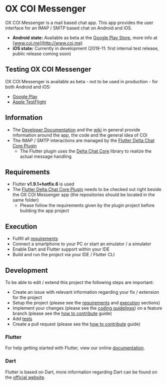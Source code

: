 # OX COI Messenger

OX COI Messenger is a mail based chat app. This app provides the user interface for an IMAP / SMTP based chat on Android and iOS.

- **Android state:** Available as beta at the [Google Play Store](https://play.google.com/store/apps/details?id=com.openxchange.oxcoi), more info at [www.coi.me](http://www.coi.me)
- **iOS state:** Currently in development (2019-11: first internal test release, public release coming soon)

## Testing OX COI Messenger
OX COI Messenger is available as beta - not to be used in production - for both Android and iOS:
* [Google Play](https://play.google.com/store/apps/details?id=com.openxchange.oxcoi)
* [Apple TestFlight](https://testflight.apple.com/join/VoqodiHt)

## Information
- The [Developer Documentation](https://github.com/open-xchange/ox-coi/wiki/Developer-Documentation) and the [wiki](https://github.com/open-xchange/ox-coi/wiki) in general provide information around the app, the code and the general idea of COI
- The IMAP / SMTP interactions are managed by the [Flutter Delta Chat Core Plugin](https://github.com/open-xchange/flutter-deltachat-core)
  - The Flutter plugin uses the [Delta Chat Core](https://github.com/deltachat/deltachat-core-rust) library to realize the actual message handling

## Requirements
- Flutter **v1.9.1+hotfix.6** is used
- The [Flutter Delta Chat Core Plugin](https://github.com/open-xchange/flutter-deltachat-core) needs to be checked out right beside the OX COI Messenger app (the repositories should be located in the same folder)
  - Please follow the requirements given by the plugin project before building the app project

## Execution
- Fullfil all [requirements](https://github.com/open-xchange/ox-coi#requirements)
- Connect a smartphone to your PC or start an emulator / a simulator
- Enable Dart and Flutter support within your IDE
- Build and run the project via your IDE / Flutter CLI

## Development
To be able to edit / extend this project the following steps are important:

- Create an issue with relevant information regarding your fix / extension for the project
- Setup the project (please see the [requirements](https://github.com/open-xchange/ox-coi#requirements) and [execution](https://github.com/open-xchange/ox-coi#execution) sections)
- Implement your changes (please see the [coding guidelines](https://github.com/open-xchange/ox-coi/wiki/Coding-Guidelines)) on a feature branch (please see the [how to contribute](https://github.com/open-xchange/ox-coi/wiki/How-to-contribute) guide)
- Add [tests](https://github.com/open-xchange/ox-coi/wiki/Testing)
- Create a pull request (please see the [how to contribute](https://github.com/open-xchange/ox-coi/wiki/How-to-contribute) guide)

### Flutter 

For help getting started with Flutter, view our online [documentation](https://flutter.io/).

### Dart

Flutter is based on Dart, more information regarding Dart can be found on the [official website](https://www.dartlang.org/).
